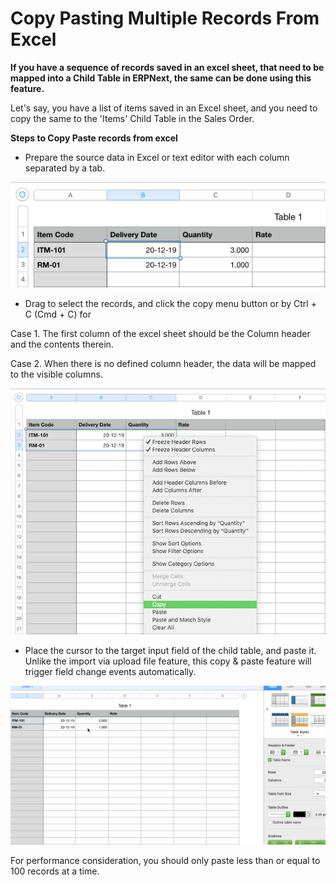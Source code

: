 
# Copy Pasting Multiple Records From Excel



**If you have a sequence of records saved in an excel sheet, that need to be mapped into a Child Table in ERPNext, the same can be done using this feature.**


Let's say, you have a list of items saved in an Excel sheet, and you need to copy the same to the 'Items' Child Table in the Sales Order.


**Steps to Copy Paste records from excel**


* Prepare the source data in Excel or text editor with each column separated by a tab.


![Copy Pasting](/files/using-copy-paste-1.png)
* Drag to select the records, and click the copy menu button or by Ctrl + C (Cmd + C) for


Case 1. The first column of the excel sheet should be the Column header and the contents therein.


Case 2. When there is no defined column header, the data will be mapped to the visible columns.


![Copy Pasting](/files/using-copy-paste-4.png)
* Place the cursor to the target input field of the child table, and paste it. Unlike the import via upload file feature, this copy & paste feature will trigger field change events automatically.


![Copy Pasting](/files/using-copy-paste-3.gif)


For performance consideration, you should only paste less than or equal to 100 records at a time.




